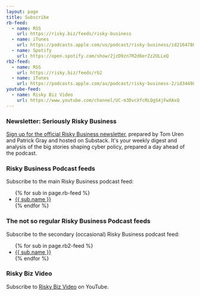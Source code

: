```yaml
---
layout: page
title: Subscribe
rb-feed:
  - name: RSS
    url: https://risky.biz/feeds/risky-business
  - name: iTunes
    url: https://podcasts.apple.com/us/podcast/risky-business/id216478078
  - name: Spotify
    url: https://open.spotify.com/show/2jzD9zn7R2d6erZz2ULLeQ
rb2-feed:
  - name: RSS
    url: https://risky.biz/feeds/rb2
  - name: iTunes
    url: https://podcasts.apple.com/au/podcast/risky-business-2/id344988701
youtube-feed:
  - name: Risky Biz Video
    url: https://www.youtube.com/channel/UC-m3DvcXfcRLQgS4jFwXAxQ
---
```


### Newsletter: Seriously Risky Business

[Sign up for the official Risky Business newsletter](https://srslyriskybiz.substack.com/subscribe), prepared by Tom Uren and Patrick Gray and hosted on Substack. It's your weekly digest and analysis of the big stories shaping cyber policy, prepared a day ahead of the podcast.

### Risky Business Podcast feeds
Subscribe to the main Risky Business podcast feed:
<ul>
{% for sub in page.rb-feed %}
  <li><a href="{{ sub.url }}">{{ sub.name }}</a></li>
{% endfor %}
</ul>

### The not so regular Risky Business Podcast feeds
Subscribe to the secondary (occasional) Risky Business podcast feed:
<ul>
{% for sub in page.rb2-feed %}
  <li><a href="{{ sub.url }}">{{ sub.name }}</a></li>
{% endfor %}
</ul>

### Risky Biz Video
Subscribe to [Risky Biz Video](https://www.youtube.com/channel/UC-m3DvcXfcRLQgS4jFwXAxQ) on YouTube.
